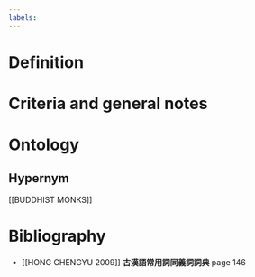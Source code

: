 ```yaml
---
labels: 
---
```


# Definition

# Criteria and general notes
# Ontology

## Hypernym
[[BUDDHIST MONKS]]
# Bibliography
- [[HONG CHENGYU 2009]]
**古漢語常用詞同義詞詞典** page 146
